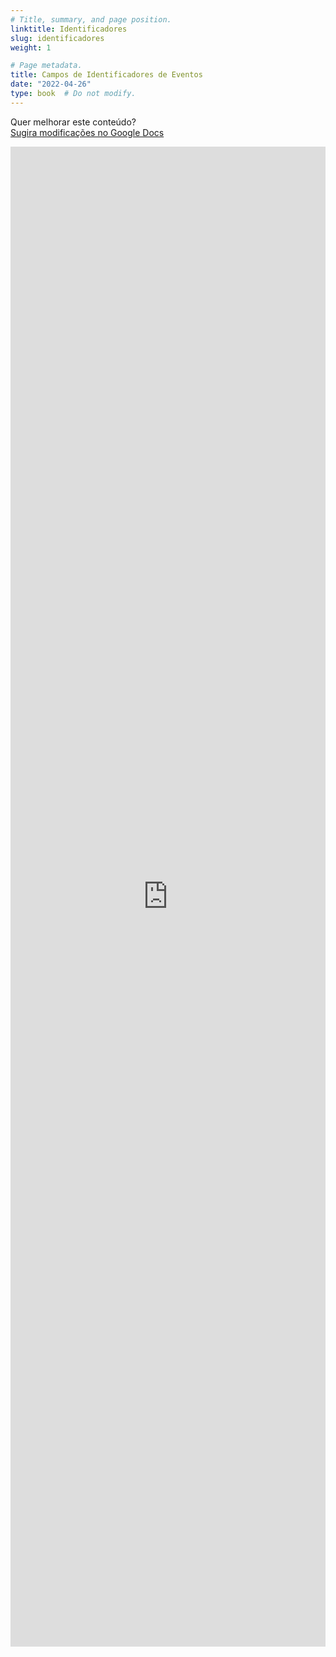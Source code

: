 ```yaml
---
# Title, summary, and page position.
linktitle: Identificadores
slug: identificadores
weight: 1

# Page metadata.
title: Campos de Identificadores de Eventos
date: "2022-04-26"
type: book  # Do not modify.
---
```


Quer melhorar este conteúdo?<br>
[<i class="fa fa-edit" aria-hidden="true"></i> Sugira modificações no Google Docs][edit]

[edit]: https://docs.google.com/document/d/13VEUm9As1a94dUn7YgSj5n0QFMadP0K1DsmepoBkkpA/edit?usp=sharing

<iframe frameborder="0" style="width: 100%; height: 2400px" src="https://docs.google.com/document/d/e/2PACX-1vT9Sz2f5ALb_Qai2N9abCo3iUKdlowDsPyGP94UruCYZZwX1MExZTWvZ3FqnFn_o-4JXZ-Db4hpqxjs/pub?embedded=true"></iframe>